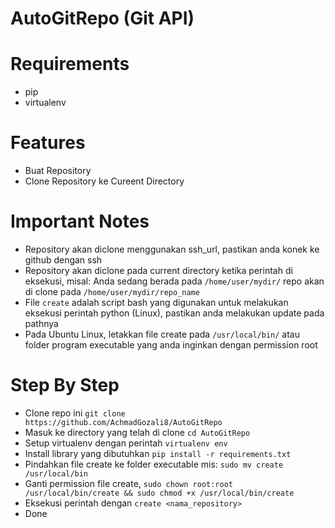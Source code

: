 # AutoGitRepo (Git API)
# Requirements
- pip
- virtualenv

# Features
- Buat Repository
- Clone Repository ke Cureent Directory

# Important Notes
- Repository akan diclone menggunakan ssh_url, pastikan anda konek ke github dengan ssh
- Repository akan diclone pada current directory ketika perintah di eksekusi, misal: Anda sedang berada pada `/home/user/mydir/` repo akan di clone pada `/home/user/mydir/repo_name`
- File `create` adalah script bash yang digunakan untuk melakukan eksekusi perintah python (Linux), pastikan anda melakukan update pada pathnya
- Pada Ubuntu Linux, letakkan file create pada `/usr/local/bin/` atau folder program executable yang anda inginkan dengan permission root

# Step By Step
- Clone repo ini `git clone https://github.com/AchmadGozali8/AutoGitRepo`
- Masuk ke directory yang telah di clone `cd AutoGitRepo`
- Setup virtualenv dengan perintah `virtualenv env`
- Install library yang dibutuhkan `pip install -r requirements.txt`
- Pindahkan file create ke folder executable mis: `sudo mv create /usr/local/bin`
- Ganti permission file create, `sudo chown root:root /usr/local/bin/create && sudo chmod +x /usr/local/bin/create`
- Eksekusi perintah dengan `create <nama_repository>`
- Done
